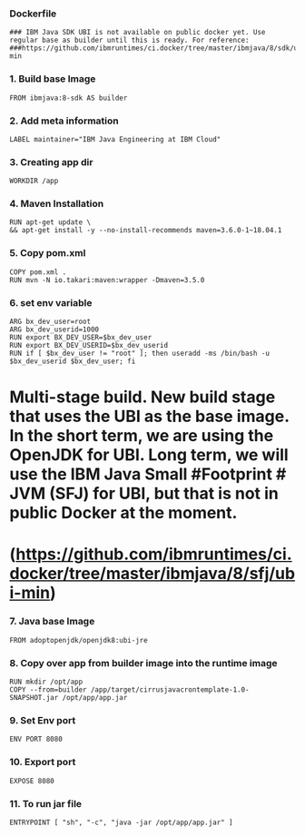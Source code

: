 ### Dockerfile 

	### IBM Java SDK UBI is not available on public docker yet. Use regular base as builder until this is ready. For reference:     ###https://github.com/ibmruntimes/ci.docker/tree/master/ibmjava/8/sdk/ubi-min

### 1. Build base Image
	FROM ibmjava:8-sdk AS builder

### 2. Add meta information
	LABEL maintainer="IBM Java Engineering at IBM Cloud"
	
### 3. Creating app dir
	WORKDIR /app

### 4. Maven Installation
	RUN apt-get update \
  	&& apt-get install -y --no-install-recommends maven=3.6.0-1~18.04.1

### 5. Copy pom.xml
	COPY pom.xml .
	RUN mvn -N io.takari:maven:wrapper -Dmaven=3.5.0

### 6. set env variable
	ARG bx_dev_user=root
	ARG bx_dev_userid=1000
	RUN export BX_DEV_USER=$bx_dev_user
	RUN export BX_DEV_USERID=$bx_dev_userid
	RUN if [ $bx_dev_user != "root" ]; then useradd -ms /bin/bash -u $bx_dev_userid $bx_dev_user; fi
# Multi-stage build. New build stage that uses the UBI as the base image. In the short term, we are using the OpenJDK for UBI. Long term, we will use the IBM Java Small  #Footprint # JVM (SFJ) for UBI, but that is not in public Docker at the moment.
# (https://github.com/ibmruntimes/ci.docker/tree/master/ibmjava/8/sfj/ubi-min)

### 7. Java base Image
	FROM adoptopenjdk/openjdk8:ubi-jre
	
### 8. Copy over app from builder image into the runtime image
	RUN mkdir /opt/app
	COPY --from=builder /app/target/cirrusjavacrontemplate-1.0-SNAPSHOT.jar /opt/app/app.jar

### 9. Set Env port
	ENV PORT 8080

### 10. Export port
	EXPOSE 8080

### 11. To run jar file
	ENTRYPOINT [ "sh", "-c", "java -jar /opt/app/app.jar" ]
